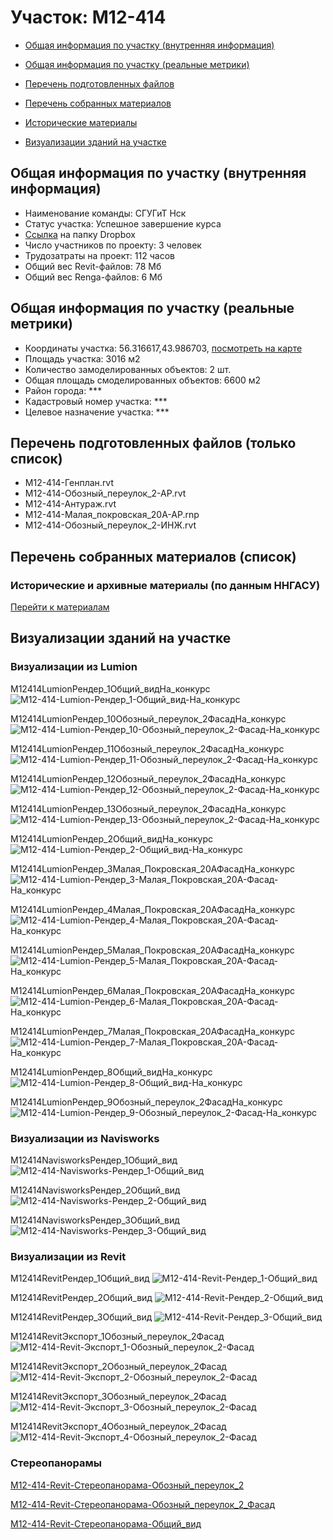 # Участок: M12-414

* [Общая информация по участку (внутренняя информация)](#Chapter1)

* [Общая информация по участку (реальные метрики)](#Chapter2)

* [Перечень подготовленных файлов](#Chapter3)

* [Перечень собранных материалов](#Chapter4)

* [Исторические материалы](#Chapter5)

* [Визуализации зданий на участке](#Chapter6)

## <a id="Chapter1"></a> Общая информация по участку (внутренняя информация)
+ Наименование команды: СГУГиТ Нск
+ Статус участка: Успешное завершение курса
+ [Ссылка](https://www.dropbox.com/sh/wvvgv1nw1iqred9/AABveUuK-uFtZYdMzlj6FWZCa/M12_414?dl=0) на папку Dropbox
+ Число участников по проекту: 3 человек
+ Трудозатраты на проект: 112 часов
+ Общий вес Revit-файлов: 78 Мб
+ Общий вес Renga-файлов: 6 Мб
## <a id="Chapter2"></a> Общая информация по участку (реальные метрики)
+ Координаты участка: 56.316617,43.986703, [посмотреть на карте](https://yandex.ru/maps/47/nizhny-novgorod/?ll=43.986703%2C56.316617&z=19)
+ Площадь участка: 3016 м2
+ Количество замоделированных объектов: 2 шт.
+ Общая площадь смоделированных объектов: 6600 м2
+ Район города: *** 
+ Кадастровый номер участка: *** 
+ Целевое назначение участка: *** 
## <a id="Chapter3"></a> Перечень подготовленных файлов (только список)
+ M12-414-Генплан.rvt
+ M12-414-Обозный_переулок_2-АР.rvt
+ М12-414-Антураж.rvt
+ М12-414-Малая_покровская_20А-АР.rnp
+ М12-414-Обозный_переулок_2-ИНЖ.rvt
## <a id="Chapter4"></a> Перечень собранных материалов (список)
### <a id="Chapter5"></a> Исторические и архивные материалы (по данным ННГАСУ)
[Перейти к материалам](/BuidingsInfo/3d482f16-d8e1-458d-b441-a4394749bb54/About.md)
## <a id="Chapter6"></a> Визуализации зданий на участке
### Визуализации из Lumion
M12414LumionРендер_1Общий_видНа_конкурс
![M12-414-Lumion-Рендер_1-Общий_вид-На_конкурс](/Images/M12_414/M12-414-Lumion-Рендер_1-Общий_вид-На_конкурс_Compressed.jpg)

M12414LumionРендер_10Обозный_переулок_2ФасадНа_конкурс
![M12-414-Lumion-Рендер_10-Обозный_переулок_2-Фасад-На_конкурс](/Images/M12_414/M12-414-Lumion-Рендер_10-Обозный_переулок_2-Фасад-На_конкурс_Compressed.jpg)

M12414LumionРендер_11Обозный_переулок_2ФасадНа_конкурс
![M12-414-Lumion-Рендер_11-Обозный_переулок_2-Фасад-На_конкурс](/Images/M12_414/M12-414-Lumion-Рендер_11-Обозный_переулок_2-Фасад-На_конкурс_Compressed.jpg)

M12414LumionРендер_12Обозный_переулок_2ФасадНа_конкурс
![M12-414-Lumion-Рендер_12-Обозный_переулок_2-Фасад-На_конкурс](/Images/M12_414/M12-414-Lumion-Рендер_12-Обозный_переулок_2-Фасад-На_конкурс_Compressed.jpg)

M12414LumionРендер_13Обозный_переулок_2ФасадНа_конкурс
![M12-414-Lumion-Рендер_13-Обозный_переулок_2-Фасад-На_конкурс](/Images/M12_414/M12-414-Lumion-Рендер_13-Обозный_переулок_2-Фасад-На_конкурс_Compressed.jpg)

M12414LumionРендер_2Общий_видНа_конкурс
![M12-414-Lumion-Рендер_2-Общий_вид-На_конкурс](/Images/M12_414/M12-414-Lumion-Рендер_2-Общий_вид-На_конкурс_Compressed.jpg)

M12414LumionРендер_3Малая_Покровская_20АФасадНа_конкурс
![M12-414-Lumion-Рендер_3-Малая_Покровская_20А-Фасад-На_конкурс](/Images/M12_414/M12-414-Lumion-Рендер_3-Малая_Покровская_20А-Фасад-На_конкурс_Compressed.jpg)

M12414LumionРендер_4Малая_Покровская_20АФасадНа_конкурс
![M12-414-Lumion-Рендер_4-Малая_Покровская_20А-Фасад-На_конкурс](/Images/M12_414/M12-414-Lumion-Рендер_4-Малая_Покровская_20А-Фасад-На_конкурс_Compressed.jpg)

M12414LumionРендер_5Малая_Покровская_20АФасадНа_конкурс
![M12-414-Lumion-Рендер_5-Малая_Покровская_20А-Фасад-На_конкурс](/Images/M12_414/M12-414-Lumion-Рендер_5-Малая_Покровская_20А-Фасад-На_конкурс_Compressed.jpg)

M12414LumionРендер_6Малая_Покровская_20АФасадНа_конкурс
![M12-414-Lumion-Рендер_6-Малая_Покровская_20А-Фасад-На_конкурс](/Images/M12_414/M12-414-Lumion-Рендер_6-Малая_Покровская_20А-Фасад-На_конкурс_Compressed.jpg)

M12414LumionРендер_7Малая_Покровская_20АФасадНа_конкурс
![M12-414-Lumion-Рендер_7-Малая_Покровская_20А-Фасад-На_конкурс](/Images/M12_414/M12-414-Lumion-Рендер_7-Малая_Покровская_20А-Фасад-На_конкурс_Compressed.jpg)

M12414LumionРендер_8Общий_видНа_конкурс
![M12-414-Lumion-Рендер_8-Общий_вид-На_конкурс](/Images/M12_414/M12-414-Lumion-Рендер_8-Общий_вид-На_конкурс_Compressed.jpg)

M12414LumionРендер_9Обозный_переулок_2ФасадНа_конкурс
![M12-414-Lumion-Рендер_9-Обозный_переулок_2-Фасад-На_конкурс](/Images/M12_414/M12-414-Lumion-Рендер_9-Обозный_переулок_2-Фасад-На_конкурс_Compressed.jpg)

### Визуализации из Navisworks
M12414NavisworksРендер_1Общий_вид
![M12-414-Navisworks-Рендер_1-Общий_вид](/Images/M12_414/M12-414-Navisworks-Рендер_1-Общий_вид_Compressed.jpg)

M12414NavisworksРендер_2Общий_вид
![M12-414-Navisworks-Рендер_2-Общий_вид](/Images/M12_414/M12-414-Navisworks-Рендер_2-Общий_вид_Compressed.jpg)

M12414NavisworksРендер_3Общий_вид
![M12-414-Navisworks-Рендер_3-Общий_вид](/Images/M12_414/M12-414-Navisworks-Рендер_3-Общий_вид_Compressed.jpg)

### Визуализации из Revit
M12414RevitРендер_1Общий_вид
![M12-414-Revit-Рендер_1-Общий_вид](/Images/M12_414/M12-414-Revit-Рендер_1-Общий_вид_Compressed.jpg)

M12414RevitРендер_2Общий_вид
![M12-414-Revit-Рендер_2-Общий_вид](/Images/M12_414/M12-414-Revit-Рендер_2-Общий_вид_Compressed.jpg)

M12414RevitРендер_3Общий_вид
![M12-414-Revit-Рендер_3-Общий_вид](/Images/M12_414/M12-414-Revit-Рендер_3-Общий_вид_Compressed.jpg)

M12414RevitЭкспорт_1Обозный_переулок_2Фасад
![M12-414-Revit-Экспорт_1-Обозный_переулок_2-Фасад](/Images/M12_414/M12-414-Revit-Экспорт_1-Обозный_переулок_2-Фасад_Compressed.jpg)

M12414RevitЭкспорт_2Обозный_переулок_2Фасад
![M12-414-Revit-Экспорт_2-Обозный_переулок_2-Фасад](/Images/M12_414/M12-414-Revit-Экспорт_2-Обозный_переулок_2-Фасад_Compressed.jpg)

M12414RevitЭкспорт_3Обозный_переулок_2Фасад
![M12-414-Revit-Экспорт_3-Обозный_переулок_2-Фасад](/Images/M12_414/M12-414-Revit-Экспорт_3-Обозный_переулок_2-Фасад_Compressed.jpg)

M12414RevitЭкспорт_4Обозный_переулок_2Фасад
![M12-414-Revit-Экспорт_4-Обозный_переулок_2-Фасад](/Images/M12_414/M12-414-Revit-Экспорт_4-Обозный_переулок_2-Фасад_Compressed.jpg)

### Стереопанорамы
[M12-414-Revit-Стереопанорама-Обозный_переулок_2](https://vk.com/away.php?utf=1&to=https%3A%2F%2Fpano.autodesk.com%2Fpano.html%3Furl%3Djpgs%2Fe7d8a15c-4445-487e-a74d-ee0e5f95af76%26version%3D2)

[M12-414-Revit-Стереопанорама-Обозный_переулок_2_Фасад](https://pano.autodesk.com/pano.html?url=jpgs/7291795b-fbb4-4bb9-b497-6402d424cf11&version=2)

[M12-414-Revit-Стереопанорама-Общий_вид](https://pano.autodesk.com/pano.html?url=jpgs/4f645549-4b36-40a5-9914-d25db36fb921&version=2)

